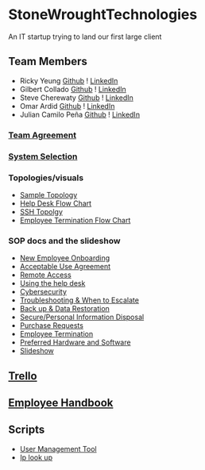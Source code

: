 # StoneWroughtTechnologies
An IT startup trying to land our first large client

## Team Members
* Ricky Yeung [Github](https://github.com/RickyYeungCoding) ! [LinkedIn](https://www.linkedin.com/in/ricky-yeungg/)
* Gilbert Collado [Github](https://github.com/JapanesePlatano) ! [LinkedIn](https://www.linkedin.com/in/gilbert-collado-545099254)
* Steve Cherewaty [Github](https://github.com/SCherewaty) ! [LinkedIn](https://www.linkedin.com/in/steve-cherewaty-jr-b8727135/)
* Omar Ardid [Github](https://github.com/oardid) ! [LinkedIn](https://www.linkedin.com/in/ardidomar/)
* Julian Camilo Peña [Github](https://github.com/julianp91) ! [LinkedIn](https://www.linkedin.com/in/julian-pena-bb8643267/)

### [Team Agreement](https://docs.google.com/document/d/1WsJZxQcITUzdnGTcraVENbFdZm1JytgdIBLLN0e1gM4/)
### [System Selection](https://docs.google.com/document/d/1upHavx8w1v2Z9PZ05XHCAj7Z1DOHR10tBLqgzHIS8ic/edit)
### Topologies/visuals
* [Sample Topology](https://drive.google.com/file/d/1_pOPxNQ2I18ht_123GOdQyVNS1NZW0WS/view?usp=sharing)
* [Help Desk Flow Chart](https://drive.google.com/file/d/1vH_wKhBOJI5s-nnQ3opsCGawuycbPO2N/view?usp=sharing)
* [SSH Topolgy](https://drive.google.com/file/d/1pl-8-nNs7BzVez7VG9IkUhHbQ8909P0M/view)
* [Employee Termination Flow Chart](https://drive.google.com/file/d/1LX3QSnXwmqpZPut08U_fXY7mqin2fXBl/view)
  
### SOP docs and the slideshow
* [New Employee Onboarding](https://docs.google.com/document/d/1nXtYx5ae3qz76uyunSufD96BJOg4eEcL8Y-NIWmQWNs/edit?usp=sharing)
* [Acceptable Use Agreement](https://docs.google.com/document/d/1qDcV7kB-L8bpjyFzptwnYqjsqUsIwBnkGc5XElc1cc8/edit?usp=sharing)
* [Remote Access](https://docs.google.com/document/d/1j4zx4UceWbmL2l0GOzR63tn9FyTt7eZBPUfscFyG8dY/edit?usp=sharing)
* [Using the help desk](https://docs.google.com/document/d/1NeiMcbLsRSMoFxZHbSDYMFqXC82VcplTJU5TUk8vnSQ/edit?usp=sharing)
* [Cybersecurity](https://docs.google.com/document/d/1QjTs7DLDcMcoNaS02ekcLs9bsK4XMQ3w8CEiRiplI7o/edit?usp=sharing)
* [Troubleshooting & When to Escalate](https://docs.google.com/document/d/127rtD6ZlAcuWPrWIysaBGSRZjiT2Rsuwu_gynkDPbrI/edit?usp=sharing)
* [Back up & Data Restoration](https://docs.google.com/document/d/1tSB-kuGeSQdMdsZuYWTprjjGHmiRK7nlYwcJ8Ubj8PI/edit?usp=sharing)
* [Secure/Personal Information Disposal](https://docs.google.com/document/d/1I5zPIqsI0WmwxjPcz_DC6Wt2tvF-uyxNo_ZTIzot4CU/edit?usp=sharing)
* [Purchase Requests](https://docs.google.com/document/d/1ILy7IJSAVLfWKxyg06bEw4KMhJprP6QRpq5MxhappCQ/edit?usp=sharing)
* [Employee Termination](https://docs.google.com/document/d/1weOl-0gjxbLM22EYeFYM_MOpc35QFXO1BS7KbrwagtU/edit?usp=sharing)
* [Preferred Hardware and Software](https://docs.google.com/document/d/1uYpypJCrw9naFNstVJYy_2FXNz9CqOU63nnVa1TtNv8/edit#heading=h.64g8qpf0x9oa)
* [Slideshow](https://docs.google.com/presentation/d/1NytewG-0NmdFp-BPz9OQDPCri-8Sdzyo8GSBQ91oG2M/edit#slide=id.p)

## [Trello](https://trello.com/w/stonewroughttechnologies)

## [Employee Handbook](https://docs.google.com/document/d/15JO3olegzwzvN4KwxuQu5i8LtAzOtiFCxcJaPQkHtrA/edit#heading=h.y2riekwk9f5)

## Scripts
* [User Management Tool](User_Management_Script.ps1)
* [Ip look up](iplookup.sh)
